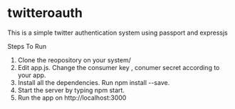 # twitteroauth
This is a simple twitter authentication system using passport and expressjs

Steps To Run

1. Clone the reopository on your system/
2. Edit app.js. Change the consumer key , conumer secret according to your app.
3. Install all the dependencies. Run npm install --save.
4. Start the server by typing npm start.
5. Run the app on http://localhost:3000
